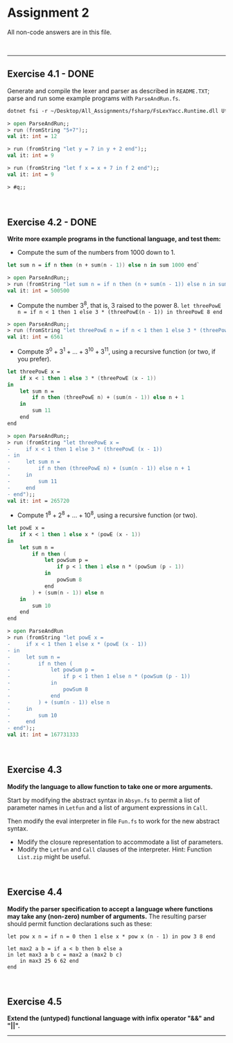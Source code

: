 # Assignment 2

All non-code answers are in this file.

</br>

---

## Exercise 4.1 - DONE

Generate and compile the lexer and parser as described in `README.TXT`; parse and run some example programs with `ParseAndRun.fs`.

```fsharp
dotnet fsi -r ~/Desktop/All_Assignments/fsharp/FsLexYacc.Runtime.dll Util.fs Absyn.fs FunPar.fs FunLex.fs Parse.fs Fun.fs ParseAndRun.fs

> open ParseAndRun;;
> run (fromString "5+7");;
val it: int = 12

> run (fromString "let y = 7 in y + 2 end");;
val it: int = 9

> run (fromString "let f x = x + 7 in f 2 end");;
val it: int = 9

> #q;;
```

</br>

## Exercise 4.2 - DONE

**Write more example programs in the functional language, and test them:**

- Compute the sum of the numbers from 1000 down to 1.

``` fsharp
let sum n = if n then (n + sum(n - 1)) else n in sum 1000 end`
```

``` fsharp
> open ParseAndRun;;
> run (fromString "let sum n = if n then (n + sum(n - 1)) else n in sum 1000 end");;
val it: int = 500500
```

- Compute the number $3^8$, that is, 3 raised to the power 8.
`let threePowE n = if n < 1 then 1 else 3 * (threePowE(n - 1)) in threePowE 8 end`

``` fsharp
> open ParseAndRun;;
> run (fromString "let threePowE n = if n < 1 then 1 else 3 * (threePowE(n - 1)) in threePowE 8 end");;
val it: int = 6561
```

- Compute $3^0+3^1+...+3^{10}+3^{11}$, using a recursive function (or two, if you prefer).

``` fsharp
let threePowE x = 
    if x < 1 then 1 else 3 * (threePowE (x - 1))
in
    let sum n =
        if n then (threePowE n) + (sum(n - 1)) else n + 1 
    in 
        sum 11
    end
end
```

``` fsharp
> open ParseAndRun;;
> run (fromString "let threePowE x = 
-     if x < 1 then 1 else 3 * (threePowE (x - 1))
- in
-     let sum n =
-         if n then (threePowE n) + (sum(n - 1)) else n + 1 
-     in 
-         sum 11
-     end
- end");;
val it: int = 265720
```

- Compute $1^8+2^8+...+10^8$, using a recursive function (or two).

``` fsharp
let powE x = 
    if x < 1 then 1 else x * (powE (x - 1))
in
    let sum n = 
        if n then (
            let powSum p = 
                if p < 1 then 1 else n * (powSum (p - 1)) 
            in 
                powSum 8 
            end
        ) + (sum(n - 1)) else n
    in
        sum 10
    end
end
```

``` fsharp
> open ParseAndRun
> run (fromString "let powE x = 
-     if x < 1 then 1 else x * (powE (x - 1))
- in
-     let sum n = 
-         if n then (
-             let powSum p = 
-                 if p < 1 then 1 else n * (powSum (p - 1)) 
-             in 
-                 powSum 8 
-             end
-         ) + (sum(n - 1)) else n
-     in
-         sum 10
-     end
- end");;
val it: int = 167731333
```

</br>

## Exercise 4.3

**Modify the language to allow function to take one or more arguments.**

Start by modifying the abstract syntax in `Absyn.fs` to permit a list of parameter names in `Letfun` and a list of argument expressions in `Call`.

Then modify the eval interpreter in file `Fun.fs` to work for the new abstract syntax.

- Modify the closure representation to accommodate a list of parameters.
- Modify the `Letfun` and `Call` clauses of the interpreter.
  Hint: Function `List.zip` might be useful.

</br>

## Exercise 4.4

**Modify the parser specification to accept a language where functions may take any (non-zero) number of arguments.**
The resulting parser should permit function declarations such as these:

```fsharppc
let pow x n = if n = 0 then 1 else x * pow x (n - 1) in pow 3 8 end

let max2 a b = if a < b then b else a
in let max3 a b c = max2 a (max2 b c)
    in max3 25 6 62 end
end
```

</br>

## Exercise 4.5

**Extend the (untyped) functional language with infix operator "&&" and "||".**

</b>

---
